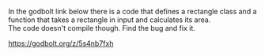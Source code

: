 In the godbolt link below there is a code that defines a rectangle class and a function that takes a
rectangle in input and calculates its area.  
The code doesn't compile though. Find the bug and fix it.  

https://godbolt.org/z/5s4nb7fxh
